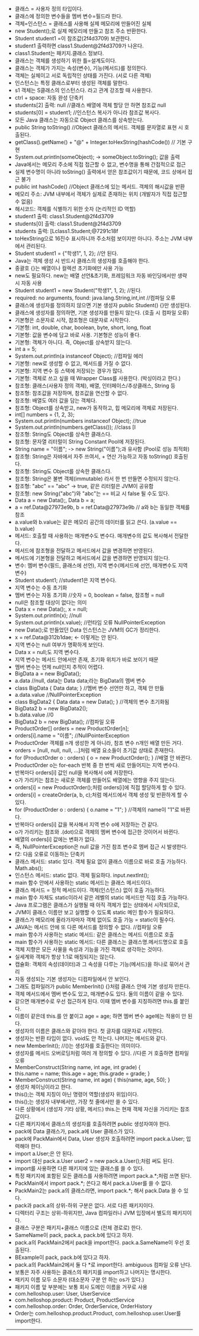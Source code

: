 - 클래스 = 사용자 정의 타입이다.
- 클래스에 정의한 변수들을 멤버 변수=필드라 한다.
- 객체=인스턴스 = 클래스를 사용해 실제 메모리에 만들어진 실체
- new Student();로 실제 메모리에 만들고 참조 주소 반환한다.
- Student student1 =이 참조값(2f4d3709) 보관한다.
- student1 출력하면 class1.Student@2f4d3709가 나온다.
- class1.Student는 패키지.클래스 정보다.
- 클래스는 객체를 생성하기 위한 틀=설계도이다.
- 클래스는 객체가 가지는 속성(변수), 기능(메서드)를 정의한다.
- 객체는 실체이고 서로 독립적인 상태를 가진다. (서로 다른 객체)
- 인스턴스는 특정 클래스로부터 생성된 객체를 말한다.
- s1 객체는 S클래스의 인스턴스다. 라고 관계 강조할 때 사용한다.
- ctrl + space: 자동 완성 단축키
- students[2] 출력: null //클래스 배열에 객체 할당 안 하면 참조값 null
- students[0] = student1; //인스턴스 복사가 아니라 참조값 복사다.
- 모든 Java 클래스는 자동으로 Object 클래스를 상속받는다.
- public String toString() //Object 클래스의 메서드. 객체를 문자열로 표현 시 호출된다.
- getClass().getName() + "@" + Integer.toHexString(hashCode()) // 기본 구현
- System.out.println(someObject); -> someObject.toString(); 값을 출력
- Java에서는 메모리 주소에 직접 접근할 수 없고, 변수명을 통해 간접적으로 접근
- 실제 변수명이 아니라 toString() 출력에서 얻은 참조값이기 때문에, 코드 상에서 접근 불가
- public int hashCode() //Object 클래스에 있는 메서드. 객체의 해시값을 반환
- 메모리 주소: JVM 내부에서 객체가 실제로 존재하는 위치 (개발자가 직접 접근할 수 없음)
- 해시코드: 객체를 식별하기 위한 숫자 (논리적인 ID 역할)
- student1 출력: class1.Student@2f4d3709
- students[0] 출력: class1.Student@2f4d3709
- students 출력: [Lclass1.Student;@7291c18f
- toHexString으로 16진수 표시하니까 주소처럼 보이지만 아니다. 주소는 JVM 내부에서 관리된다.
- Student student1 = {"학생1", 1, 2}; //안 된다.
- Java는 객체 생성 시 반드시 클래스의 생성자를 호출해야 한다.
- 중괄호 {}는 배열이나 컬렉션 초기화에만 사용 가능
- new도 필요하다. new는 배열 선언&초기화, 프레임워크 자동 바인딩에서만 생략 시 자동 사용
- Student student1 = new Student("학생1", 1, 2); //된다.
- required: no arguments, found: java.lang.String,int,int //컴파일 오류
- 클래스에 생성자를 정의하지 않으면 기본 생성자 public Student() {}만 생성된다.
- 클래스에 생성자를 정의하면, 기본 생성자를 만들지 않는다. (호출 시 컴파일 오류)
- 기본형은 소문자로 시작, 참조형은 대문자로 시작한다.
- 기본형: int, double, char, boolean, byte, short, long, float
- 기본형: 값을 변수에 담고 바로 사용. 기본형은 성능이 좋다.
- 기본형: 객체가 아니다. 즉, Object를 상속받지 않는다.
- int a = 5;
- System.out.println(a instanceof Object); //컴파일 에러
- 기본형: new로 생성할 수 없고, 메서드를 가질 수 없다.
- 기본형: 지역 변수 등 스택에 저장되는 경우가 많다.
- 기본형: 객체로 쓰고 싶을 때 Wrapper Class를 사용한다. (박싱이라고 한다.)
- 참조형: 클래스(사용자 정의 객체), 배열, 인터페이스/추상클래스, String 등
- 참조형: 참조값을 저장하며, 참조값을 연산할 수 없다.
- 참조형: 배열도 여러 값을 담는 객체다.
- 참조형: Object를 상속받고, new가 동작하고, 힙 메모리에 객체로 저장된다.
- int[] numbers = {1, 2, 3};
- System.out.println(numbers instanceof Object); //true
- System.out.println(numbers.getClass()); //class [I
- 참조형: String도 Object를 상속한 클래스다.
- 참조형: 문자열 리터럴이 String Constant Pool에 저장된다.
- String name = "이름"; -> new String("이름");과 유사함 (Pool로 성능 최적화)
- 참조형: String은 자바에서 자주 쓰여서, + 연산 가능하고 자동 toString() 호출된다.
- 참조형: String도 Object를 상속한 클래스다.
- 참조형: String은 불변 객체(immutable) 라서 한 번 만들면 수정되지 않는다.
- 참조형: "abc" == "abc" → true, 같은 리터럴은 JVM이 공유함
- 참조형: new String("abc")와 "abc"는 == 비교 시 false 될 수도 있다.
- Data a = new Data();, Data b = a;
- a = ref.Data@27973e9b, b = ref.Data@27973e9b // a와 b는 동일한 객체를 참조
- a.value와 b.value는 같은 메모리 공간의 데이터를 읽고 쓴다. (a.value == b.value)
- 메서드: 호출할 때 사용하는 매개변수도 변수다. 매개변수의 값도 복사해서 전달한다.
- 메서드에 참조형을 전달하고 메서드에서 값을 변경하면 반영된다.
- 메서드에 기본형을 전달하고 메서드에서 값을 변경하면 반영되지 않는다.
- 변수: 멤버 변수(필드, 클래스에 선언), 지역 변수(메서드에 선언, 매개변수도 지역 변수)
- Student student1; //student1은 지역 변수다.
- 지역 변수는 수동 초기화
- 멤버 변수는 자동 초기화 //숫자 = 0, boolean = false, 참조형 = null
- null은 참조할 대상이 없다는 의미
- Data x = new Data();, x = null;
- System.out.println(x); //null
- System.out.println(x.value); //런타임 오류 NullPointerException
- new Data();로 만들었던 Data 인스턴스는 JVM의 GC가 정리한다.
- x = ref.Data@312b1dae; <- 이렇게는 안 된다.
- 지역 변수는 null 여부가 명확하게 보인다.
- Data x = null;도 지역 변수다.
- 지역 변수는 메서드 안에서만 존재, 초기화 위치가 바로 보이기 때문
- 멤버 변수는 언제 null인지 추적이 어렵다.
- BigData a = new BigData();
- a.data //null, data는 Data data;라는 BigData의 멤버 변수
- class BigData { Data data; } //멤버 변수 선언만 하고, 객체 안 만듦
- a.data.value //NullPointerException
- class BigData2 { Data data = new Data(); } //객체의 변수 초기화됨
- BigData2 b = new BigData2();
- b.data.value //0
- BigData2 b = new BigData(); //컴파일 오류
- ProductOrder[] orders = new ProductOrder[n];
- orders[i].name = "이름"; //NullPointerException
- ProductOrder 객체를 n개 생성한 게 아니라, 참조 변수 n개인 배열 만든 거다.
- orders = [null, null, null, ...]처럼 배열 요소들이 초기값 상태로 존재한다.
- for (ProductOrder o : orders) { o = new ProductOrder(); } //배열 안 바뀐다.
- ProductOrder o는 for-each 반복 중 한 번씩 새로 만들어지는 지역 변수다.
- 반복마다 orders[i] 값인 null을 복사해서 o에 저장한다.
- o가 가리키는 참조는 새로운 객체를 만들어도 배열에는 영향을 주지 않는다.
- orders[i] = new ProductOrder();처럼 orders[i]에 직접 할당하게 할 수 있다.
- orders[i] = createOrder(a, b, c);처럼 메서드에서 객체 생성 및 반환하게 할 수 있다.
- for (ProductOrder o : orders) { o.name = "1"; } //객체의 name이 "1"로 바뀐다.
- 반복마다 orders[i] 값을 복사해서 지역 변수 o에 저장하는 건 같다.
- o가 가리키는 참조와 .(dot)으로 객체의 멤버 변수에 접근한 것이어서 바뀐다.
- 배열의 orders[i] 값에는 변화가 없다.
- 즉, NullPointerException은 null 값을 가진 참조 변수로 멤버 접근 시 발생한다.
- f2: 다음 오류로 이동하는 단축키
- 클래스 메서드: static 있다. 객체 필요 없이 클래스 이름으로 바로 호출 가능하다. Math.abs();
- 인스턴스 메서드: static 없다. 객체 필요하다. input.nextInt();
- main 함수 안에서 사용하는 static 메서드는 클래스 메서드이다.
- 클래스 메서드 = 정적 메서드이다. 객체(인스턴스) 없이 호출 가능하다.
- main 함수 자체도 static이라서 같은 레벨의 static 메서드만 직접 호출 가능하다.
- Java 프로그램은 클래스가 실행될 때 아직 객체가 없는 상태에서 시작되므로,
- JVM이 클래스 이름만 보고 실행할 수 있도록 static 메인 함수가 필요하다.
- 클래스가 메모리에 올라가자마자 객체 없이도 호출 가능 = static이 필수다.
- JAVA는 메서드 안에 또 다른 메서드를 정의할 수 없다. //컴파일 오류
- main 함수가 사용하는 static 메서드: 같은 클래스는 메서드 이름으로 호출
- main 함수가 사용하는 static 메서드: 다른 클래스는 클래스명.메서드명으로 호출
- 객체 지향은 모든 사물을 속성과 기능을 가진 객체로 생각하는 것이다.
- 실세계와 객체가 항상 1:1로 매칭되지는 않는다.
- 캡슐화: 객체의 속성(데이터)과 그 속성을 다루는 기능(메서드)을 하나로 묶어서 관리
- 자동 생성되는 기본 생성자는 디컴파일에서 안 보인다.
- 그래도 컴파일러가 public MemberInit() {}처럼 클래스 안에 기본 생성자 만든다.
- 객체 메서드에서 멤버 변수도 있고, 매개변수도 있다. 둘의 이름이 같을 수 있다.
- 같으면 매개변수로 우선 접근하게 된다. 이때 멤버 변수를 지칭하려면 this.를 붙인다.
- 이름이 같은데 this.를 안 붙이고 age = age; 하면 멤버 변수 age에는 적용이 안 된다.
- 생성자의 이름은 클래스와 같아야 한다. 첫 글자를 대문자로 시작한다.
- 생성자는 반환 타입이 없다. void도 안 적는다. 나머지는 메서드와 같다.
- new MemberInit(); //()는 생성자를 호출한다는 의미이다.
- 생성자를 메서드 오버로딩처럼 여러 개 정의할 수 있다. //다른 거 호출하면 컴파일 오류
- MemberConstruct(String name, int age, int grade) {
- this.name = name; this.age = age; this.grade = grade; }
- MemberConstruct(String name, int age) { this(name, age, 50); }
- 생성자 체이닝이라고 한다.
- this();는 객체 지칭이 아닌 명령어 역할(생성자 위임)이다.
- this();는 생성자 내부에서만, 가장 첫 줄에서만 쓸 수 있다.
- 다른 상황에서 (생성자 기타 상황, 메서드) this.는 현재 객체 자신을 가리키는 참조값이다.
- 다른 패키지에서 클래스의 생성자를 호출하려면 public 생성자여야 한다.
- pack에 Data 클래스가, pack.a에 User 클래스가 있다.
- pack에 PackMain에서 Data, User 생성자 호출하려면 import pack.a.User; 입력해야 한다.
- import a.User;은 안 된다.
- import 대신 pack.a.User user2 = new pack.a.User();처럼 써도 된다.
- import를 사용하면 다른 패키지에 있는 클래스를 쓸 수 있다.
- 특정 패키지에 포함된 모든 클래스를 사용하려면 import pack.a.*;처럼 쓰면 된다.
- PackMain에서 import pack.*; 쓴다고 해서 pack.a.User를 쓸 수 없다.
- PackMain2는 pack.a의 클래스라면, import pack.*; 해서 pack.Data 쓸 수 있다.
- pack과 pack.a의 상위-하위 구분은 없다. 서로 다른 패키지이다.
- 디렉터리 구조는 상위-하위지만, Java 컴파일러나 JVM 입장에서 별도의 패키지이다.
- 클래스 구분은 패키지+클래스 이름으로 (전체 경로로) 한다.
- SameName이 pack, pack.a, pack.b에 있다고 하자.
- pack.a의 PackMain2에서 pack을 import한다. pack.a.SameName이 우선 호출된다.
- BExample이 pack, pack.b에 있다고 하자.
- pack.a의 PackMain2에서 둘 다 *로 import한다. ambiguous 컴파일 오류 난다.
- 보통은 자주 사용하는 클래스의 패키지를 import하고 나머지는 명시한다.
- 패키지 이름 모두 소문자 (대소문자 구분 안 하는 os가 있다.)
- 패키지 이름 앞 부분에는 보통 회사 도메인 이름을 거꾸로 사용
- com.helloshop.user: User, UserService
- com.helloshop.product: Product, ProductService
- com.helloshop.order: Order, OrderService, OrderHistory
- Order는 com.helloshop.product.Product, com.helloshop.user.User를 import한다.
---
